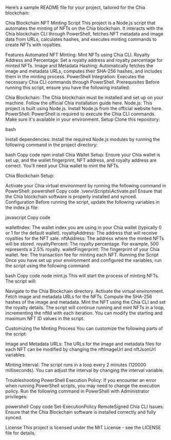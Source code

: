 
Here’s a sample README file for your project, tailored for the Chia blockchain:

Chia Blockchain NFT Minting Script
This project is a Node.js script that automates the minting of NFTs on the Chia blockchain. It interacts with the Chia blockchain CLI through PowerShell, fetches NFT metadata and image data from URLs, calculates hashes, and executes minting commands to create NFTs with royalties.

Features
Automated NFT Minting: Mint NFTs using Chia CLI.
Royalty Address and Percentage: Set a royalty address and royalty percentage for minted NFTs.
Image and Metadata Hashing: Automatically fetches the image and metadata URLs, computes their SHA-256 hashes, and includes them in the minting process.
PowerShell Integration: Executes the necessary Chia CLI commands through PowerShell.
Prerequisites
Before running this script, ensure you have the following installed:

Chia Blockchain: The Chia blockchain must be installed and set up on your machine. Follow the official Chia installation guide here.
Node.js: This project is built using Node.js. Install Node.js from the official website here.
PowerShell: PowerShell is required to execute the Chia CLI commands. Make sure it's available in your environment.
Setup
Clone this repository:

bash

Install dependencies: Install the required Node.js modules by running the following command in the project directory:

bash
Copy code
npm install
Chia Wallet Setup: Ensure your Chia wallet is set up, and the wallet fingerprint, NFT address, and royalty address are correct. You'll need your Chia wallet to mint the NFTs.

Chia Blockchain Setup:

Activate your Chia virtual environment by running the following command in PowerShell:
powershell
Copy code
.\venv\Scripts\Activate.ps1
Ensure that the Chia blockchain software is properly installed and synced.
Configuration
Before running the script, update the following variables in the index.js file:

javascript
Copy code

walletIndex: The wallet index you are using in your Chia wallet (typically 0 or 1 for the default wallet).
royaltyAddress: The address that will receive royalties for the NFT sale.
nftAddress: The address where the minted NFTs will be stored.
royaltyPercent: The royalty percentage. For example, 500 represents a 2.5% royalty.
walletFingerprint: The fingerprint of your Chia wallet.
fee: The transaction fee for minting each NFT.
Running the Script
Once you have set up your environment and configured the variables, run the script using the following command:

bash
Copy code
node mint.js
This will start the process of minting NFTs. The script will:

Navigate to the Chia Blockchain directory.
Activate the virtual environment.
Fetch image and metadata URLs for the NFTs.
Compute the SHA-256 hashes of the image and metadata.
Mint the NFT using the Chia CLI and set the royalty details.
The script will continue running and mint NFTs in a loop, incrementing the nftId with each iteration. You can modify the starting and maximum NFT ID values in the script.

Customizing the Minting Process
You can customize the following parts of the script:

Image and Metadata URLs: The URLs for the image and metadata files for each NFT can be modified by changing the nftImageUrl and nftJsonUrl variables.

Minting Interval: The script runs in a loop every 2 minutes (120000 milliseconds). You can adjust the interval by changing the interval variable.

Troubleshooting
PowerShell Execution Policy: If you encounter an error when running PowerShell scripts, you may need to change the execution policy. Run the following command in PowerShell with Administrator privileges:

powershell
Copy code
Set-ExecutionPolicy RemoteSigned
Chia CLI Issues: Ensure that the Chia Blockchain software is installed correctly and fully synced.

License
This project is licensed under the MIT License - see the LICENSE file for details.